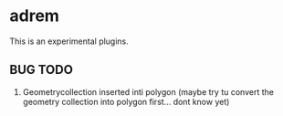 # adrem

This is an experimental plugins.


## BUG TODO

1. Geometrycollection inserted inti polygon (maybe try tu convert the geometry collection into polygon first... dont know yet)
